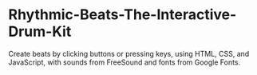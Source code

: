 # Rhythmic-Beats-The-Interactive-Drum-Kit
Create beats by clicking buttons or pressing keys, using HTML, CSS, and JavaScript, with sounds from FreeSound and fonts from Google Fonts.
